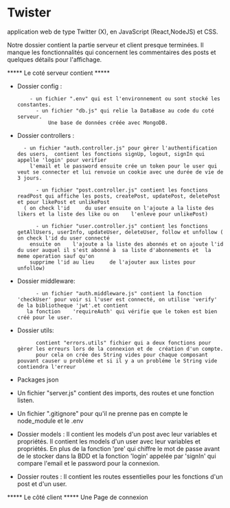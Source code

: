 # Twister
application web de type Twitter (X), en JavaScript (React,NodeJS) et CSS.

Notre dossier contient la partie serveur et client presque terminées. Il manque les fonctionnalités qui concernent les commentaires des posts et quelques détails pour l'affichage.


***** Le coté serveur contient  *****

- Dossier config :
  
  		  - un fichier ".env" qui est l'environnement ou sont stocké les constantes.
    		- un fichier "db.js" qui relie la DataBase au code du coté serveur.
        		Une base de données créée avec MongoDB.

- Dossier controllers :
  
        - un fichier "auth.controller.js" pour gèrer l'authentification des users,  contient les fonctions signUp, logout, signIn qui appelle 'login' pour verifier
          l'email et le password ensuite crée un token pour le user qui veut se connecter et lui renvoie un cookie avec une durée de vie de 3 jours.

		    - un fichier "post.controller.js" contient les fonctions readPost qui affiche les posts, createPost, updatePost, deletePost et pour likePost et unlikePost
        ( on check l'id 	du user ensuite on l'ajoute a la liste des likers et la liste des like ou on 	l'enleve pour unlikePost)

		    - un fichier "user.controller.js" contient les fonctions getAllUsers, userInfo, updateUser, deleteUser, follow et unfollow ( on check l'id du user connecté
          ensuite on 	l'ajoute a la liste des abonnés et on ajoute l'id du user auquel il s'est abonné à 	sa liste d'abonnements et  la meme operation sauf qu'on
          supprime l'id au lieu 	de l'ajouter aux listes pour unfollow)

- Dossier middleware:
  
		    - un fichier "auth.middleware.js" contient la fonction 'checkUser' pour voir si l'user est connecté, on utilise 'verify' de la bibliotheque 'jwt'.et contient
         la fonction 	'requireAuth' qui vérifie que le token est bien créé pour le user.

- Dossier utils:
  
	    	contient "errors.utils" fichier qui a deux fonctions pour gèrer les erreurs lors de la connexion et de  création d'un compte.
		    pour cela on crée des String vides pour chaque composant pouvant causer u probléme et si il y a un probléme le String vide contiendra l'erreur 

- Packages json 

- Un fichier "server.js" contient des imports, des routes et une fonction listen.

- Un fichier ".gitignore" pour qu'il ne prenne pas en compte le node_module et le .env

- Dossier models :
  	Il contient les models d'un post avec leur variables et propriétés.
	  Il contient les models d'un user avec leur variables et propriétés. En plus de la fonction 'pre' qui chiffre le mot de passe avant de le stocker dans
    la BDD et la fonction 'login' appelée par 'signIn' qui compare l'email et le password pour la connexion.

- Dossier routes :	Il contient les routes essentielles pour les fonctions d'un post et d'un user.

***** Le côté client *****
	Une Page de connexion
 

